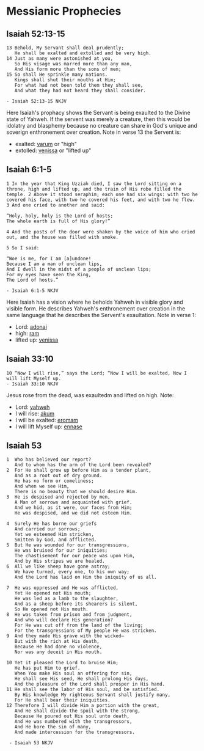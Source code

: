 # Messianic Prophecies

## Isaiah 52:13-15

```
13 Behold, My Servant shall deal prudently;
   He shall be exalted and extolled and be very high.
14 Just as many were astonished at you,
   So His visage was marred more than any man,
   And His form more than the sons of men;
15 So shall He sprinkle many nations.
   Kings shall shut their mouths at Him;
   For what had not been told them they shall see,
   And what they had not heard they shall consider.

- Isaiah 52:13-15 NKJV
```

Here Isaiah's prophacy shows the Servant is being exaulted to the Divine state of Yahweh.  If the servent was merely a creature, then this would be idolatry and blasphemy because no creature can share in God's unique and soverign enthronement over creation.  Note in verse 13 the Servent is:

- exalted: [varum](https://biblehub.com/hebrew/yarum_7311.htm) or "high"
- extolled: [venissa](https://biblehub.com/hebrew/venissa_5375.htm) or "lifted up"

## Isaiah 6:1-5

```
1 In the year that King Uzziah died, I saw the Lord sitting on a throne, high and lifted up, and the train of His robe filled the temple. 2 Above it stood seraphim; each one had six wings: with two he covered his face, with two he covered his feet, and with two he flew. 3 And one cried to another and said:

“Holy, holy, holy is the Lord of hosts;
The whole earth is full of His glory!”

4 And the posts of the door were shaken by the voice of him who cried out, and the house was filled with smoke.

5 So I said:

“Woe is me, for I am [a]undone!
Because I am a man of unclean lips,
And I dwell in the midst of a people of unclean lips;
For my eyes have seen the King,
The Lord of hosts.”

- Isaiah 6:1-5 NKJV
```

Here Isaiah has a vision where he beholds Yahweh in visible glory and visible form.  He describes Yahweh's enthronement over creation in the same language that he describes the Servent's exaultation.  Note in verse 1:

- Lord: [adonai](https://biblehub.com/hebrew/adonai_136.htm)
- high: [ram](https://biblehub.com/hebrew/ram_7311.htm)
- lifted up: [venissa](https://biblehub.com/hebrew/venissa_5375.htm)

## Isaiah 33:10

```
10 “Now I will rise,” says the Lord; “Now I will be exalted, Now I will lift Myself up.
- Isaiah 33:10 NKJV
```

Jesus rose from the dead, was exaultedm and lifted on high.  Note:

- Lord: [yahweh](https://biblehub.com/hebrew/yahweh_3068.htm)
- I will rise: [akum](https://biblehub.com/hebrew/akum_6965.htm)
- I will be exalted: [eromam](https://biblehub.com/hebrew/eromam_7311.htm)
- I will lift Myself up: [ennase](https://biblehub.com/hebrew/ennase_5375.htm)

## Isaiah 53

```
1  Who has believed our report?
   And to whom has the arm of the Lord been revealed?
2  For He shall grow up before Him as a tender plant,
   And as a root out of dry ground.
   He has no form or comeliness;
   And when we see Him,
   There is no beauty that we should desire Him.
3  He is despised and rejected by men,
   A Man of sorrows and acquainted with grief.
   And we hid, as it were, our faces from Him;
   He was despised, and we did not esteem Him.

4  Surely He has borne our griefs
   And carried our sorrows;
   Yet we esteemed Him stricken,
   Smitten by God, and afflicted.
5  But He was wounded for our transgressions,
   He was bruised for our iniquities;
   The chastisement for our peace was upon Him,
   And by His stripes we are healed.
6  All we like sheep have gone astray;
   We have turned, every one, to his own way;
   And the Lord has laid on Him the iniquity of us all.

7  He was oppressed and He was afflicted,
   Yet He opened not His mouth;
   He was led as a lamb to the slaughter,
   And as a sheep before its shearers is silent,
   So He opened not His mouth.
8  He was taken from prison and from judgment,
   And who will declare His generation?
   For He was cut off from the land of the living;
   For the transgressions of My people He was stricken.
9  And they made His grave with the wicked—
   But with the rich at His death,
   Because He had done no violence,
   Nor was any deceit in His mouth.

10 Yet it pleased the Lord to bruise Him;
   He has put Him to grief.
   When You make His soul an offering for sin,
   He shall see His seed, He shall prolong His days,
   And the pleasure of the Lord shall prosper in His hand.
11 He shall see the labor of His soul, and be satisfied.
   By His knowledge My righteous Servant shall justify many,
   For He shall bear their iniquities.
12 Therefore I will divide Him a portion with the great,
   And He shall divide the spoil with the strong,
   Because He poured out His soul unto death,
   And He was numbered with the transgressors,
   And He bore the sin of many,
   And made intercession for the transgressors.

 - Isaiah 53 NKJV
```

